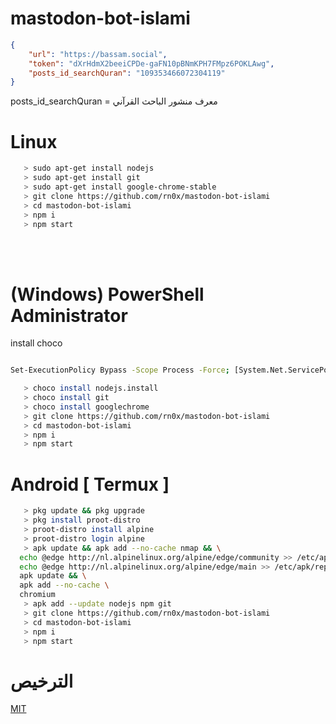 # mastodon-bot-islami


```json
{
    "url": "https://bassam.social",
    "token": "dXrHdmX2beeiCPDe-gaFN10pBNmKPH7FMpz6POKLAwg",
    "posts_id_searchQuran": "109353466072304119"
}
```

posts_id_searchQuran = معرف منشور الباحث القرآني

# Linux


```bash
   > sudo apt-get install nodejs
   > sudo apt-get install git
   > sudo apt-get install google-chrome-stable
   > git clone https://github.com/rn0x/mastodon-bot-islami
   > cd mastodon-bot-islami
   > npm i
   > npm start
```




<br><br>

# (Windows) PowerShell Administrator

install choco

```bash

Set-ExecutionPolicy Bypass -Scope Process -Force; [System.Net.ServicePointManager]::SecurityProtocol = [System.Net.ServicePointManager]::SecurityProtocol -bor 3072; iex ((New-Object System.Net.WebClient).DownloadString('https://community.chocolatey.org/install.ps1'))

```

```bash
   > choco install nodejs.install
   > choco install git
   > choco install googlechrome
   > git clone https://github.com/rn0x/mastodon-bot-islami
   > cd mastodon-bot-islami
   > npm i
   > npm start
```

# Android [ Termux ]

```bash
   > pkg update && pkg upgrade
   > pkg install proot-distro
   > proot-distro install alpine
   > proot-distro login alpine
   > apk update && apk add --no-cache nmap && \
  echo @edge http://nl.alpinelinux.org/alpine/edge/community >> /etc/apk/repositories && \
  echo @edge http://nl.alpinelinux.org/alpine/edge/main >> /etc/apk/repositories && \
  apk update && \
  apk add --no-cache \
  chromium
   > apk add --update nodejs npm git
   > git clone https://github.com/rn0x/mastodon-bot-islami
   > cd mastodon-bot-islami
   > npm i
   > npm start
```


# الترخيص 

[MIT](https://github.com/rn0x/mastodon-bot-islami/blob/main/LICENSE)
